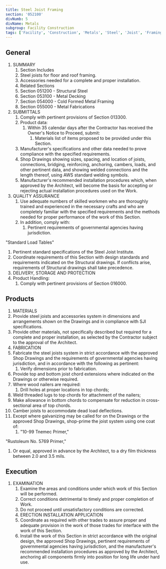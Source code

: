 ```yaml
---
title: Steel Joist Framing
section: '052100'
divNumb: 5
divName: Metals
subgroup: Facility Construction
tags: ['Facility', 'Construction', 'Metals', 'Steel', 'Joist', 'Framing']
---
```



## General

1. SUMMARY
   1. Section Includes
   1. Steel joists for floor and roof framing.
   1. Accessories needed for a complete and proper installation.
   1. Related Sections
   1. Section 051200 - Structural Steel
   1. Section 053100 - Metal Decking
   1. Section 054000 - Cold Formed Metal Framing
   1. Section 055000 - Metal Fabrications
1. SUBMITTALS
   1. Comply with pertinent provisions of Section 013300.
   1. Product data:
      1. Within 35 calendar days after the Contractor has received the Owner's Notice to Proceed, submit:
            1. Materials list of items proposed to be provided under this Section.
   1. Manufacturer's specifications and other data needed to prove compliance with the specified requirements.
   1. Shop Drawings showing sizes, spacing, and location of joists, connections, bridging, reinforcing, anchoring, cambers, loads, and other pertinent data, and showing welded connections and the length thereof, using AWS standard welding symbols.
   1. Manufacturer's recommended installation procedures which, when approved by the Architect, will become the basis for accepting or rejecting actual installation procedures used on the Work.
1. QUALITY ASSURANCE
   1. Use adequate numbers of skilled workmen who are thoroughly trained and experienced in the necessary crafts and who are completely familiar with the specified requirements and the methods needed for proper performance of the work of this Section.
   1. In addition, comply with:
      1. Pertinent requirements of governmental agencies having jurisdiction.

"Standard Load Tables"
   1. Pertinent standard specifications of the Steel Joist Institute.
   1. Coordinate requirements of this Section with design standards and requirements indicated on the Structural drawings. If conflicts arise, requirements of Structural drawings shall take precedence.
   1. DELIVERY, STORAGE AND PROTECTION
   1. Product Handling:
      1. Comply with pertinent provisions of Section 016000.

## Products

   1. MATERIALS
   1. Provide steel joists and accessories system in dimensions and arrangements shown on the Drawings and in compliance with SJI specifications.
   1. Provide other materials, not specifically described but required for a complete and proper installation, as selected by the Contractor subject to the approval of the Architect.
   1. FABRICATION
   1. Fabricate the steel joists system in strict accordance with the approved Shop Drawings and the requirements of governmental agencies having jurisdiction, and in accordance with the following as pertinent:
      1. Verify dimensions prior to fabrication.
   1. Provide top and bottom joist chord extensions where indicated on the Drawings or otherwise required.
   1. Where wood nailers are required:
      1. Drill holes at proper locations in top chords;
   1. Weld threaded lugs to top chords for attachment of the nailers;
   1. Make allowance in bottom chords to compensate for reduction in cross-sectional area of top chords.
   1. Camber joists to accommodate dead load deflections.
   1. Except where galvanizing may be called for on the Drawings or the approved Shop Drawings, shop-prime the joist system using one coat of:
      1. "10-99 Tnemec Primer,"

"Rustoleum No. 5769 Primer,"
   1. Or equal, approved in advance by the Architect, to a dry film thickness between 2.0 and 3.5 mils.

## Execution

1. EXAMINATION
   1. Examine the areas and conditions under which work of this Section will be performed.
   1. Correct conditions detrimental to timely and proper completion of Work.
   1. Do not proceed until unsatisfactory conditions are corrected.
   1. ERECTION INSTALLATION APPLICATION
   1. Coordinate as required with other trades to assure proper and adequate provision in the work of those trades for interface with the work of this Section.
   1. Install the work of this Section in strict accordance with the original design, the approved Shop Drawings, pertinent requirements of governmental agencies having jurisdiction, and the manufacturer's recommended installation procedures as approved by the Architect, anchoring all components firmly into position for long life under hard use.

